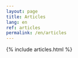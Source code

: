 ```yaml
---
layout: page
title: Articles
lang: en
ref: articles
permalink: /en/articles
---
```


{% include articles.html %}
